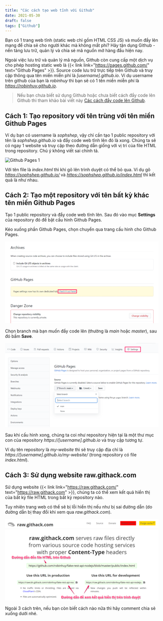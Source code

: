 ```yaml
---
title: "Các cách tạo web tĩnh với Github"
date: 2021-05-30
draft: false
tags: ["Github"]
---
```


Bạn có 1 trang web tĩnh (static web chỉ gồm HTML CSS JS) và muốn đẩy lên mạng để chia sẻ cho người khác mà không mất phí? Hãy tận dụng Github - nền tảng lưu trữ, quản lý và chia sẻ mã nguồn mở hàng đầu hiện nay.

Ngoài việc lưu trữ và quản lý mã nguồn, Github còn cung cấp một dịch vụ cho phép hosting static web là {{< link link="https://pages.github.com/" text="Github Pages" >}}. Source code lưu trữ trực tiếp trên Github và truy cập thông qua tên miền miễn phí là _[username].github.io_. Ví dụ username trên github của bạn là _robinhuy_ thì bạn sẽ có 1 tên miền miễn phí là _https://robinhuy.github.io_.

> Nếu bạn chưa biết sử dụng Github hoặc chưa biết cách đẩy code lên Github thì tham khảo bài viết này [Các cách đẩy code lên Github](/blog/cac-cach-day-code-len-github).

## Cách 1: Tạo repository với tên trùng với tên miền Github Pages

Ví dụ bạn có username là _sophshep_, vậy chỉ cần tạo 1 public repository với tên là _sophshep.github.io_ và đẩy code web tĩnh lên đó là xong. Chúng ta sẽ có ngay 1 website và truy cập theo đường dẫn giống với vị trí của file HTML trong repository. Chú ý không viết sai chính tả.

![Github Pages 1](https://pages.github.com/images/user-repo@2x.png)

Với tên file là _index.html_ thì khi gõ lên trình duyệt có thể bỏ qua. Ví dụ gõ _https://sophshep.github.io/_ và _https://sophshep.github.io/index.html_ thì kết quả là như nhau.

## Cách 2: Tạo một repository với tên bất kỳ khác tên miền Github Pages

Tạo 1 public repository và đẩy code web tĩnh lên. Sau đó vào mục **Settings** của repository đó để bật cấu hình Github Pages.

Kéo xuống phần Github Pages, chọn chuyển qua trang cấu hình cho Github Pages.

![Github Pages settings 1](/images/github-pages-settings-1.png)

Chọn branch mà bạn muốn đẩy code lên (thường là _main_ hoặc _master_), sau đó bấm **Save**.

![Github Pages settings 2](/images/github-pages-settings-2.png)

Sau khi cấu hình xong, chúng ta coi như repository hiện tại là một thư mục con của repository _https://[username].github.io_ và truy cập tương tự.

Ví dụ tên repository là _my-website_ thì sẽ truy cập địa chỉ là _https://[username].github.io/my-website/_ (trong repository có file _index.html_).

## Cách 3: Sử dụng website raw.githack.com

Sử dụng website {{< link link="https://raw.githack.com/" text="https://raw.githack.com" >}}, chúng ta có thể xem kết quả hiển thị của bất kỳ file HTML trong bất kỳ repository nào.

Tuy nhiên trang web có thể sẽ bị lỗi hiển thị nếu như bị sai đường dẫn (do đường dẫn bị thay đổi khi xem qua _raw.githack.com_).

![Xem nội dung file HTML trên trang raw.githack.com](/images/raw-githack.png)

Ngoài 3 cách trên, nếu bạn còn biết cách nào nữa thì hãy comment chia sẻ xuống dưới nhé.
